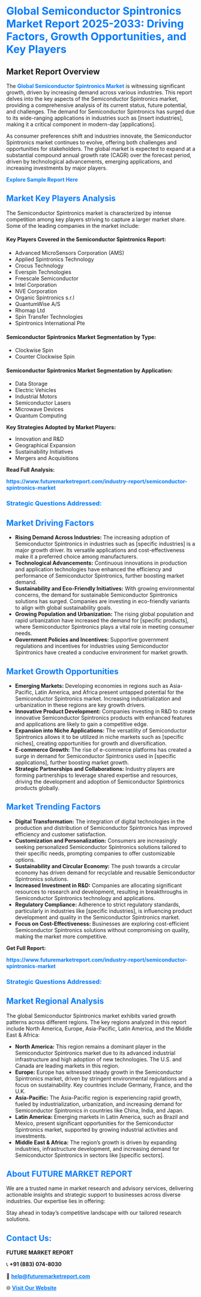 <h1 style="color: #007BFF;">Global Semiconductor Spintronics Market Report 2025-2033: Driving Factors, Growth Opportunities, and Key Players</h1>

<section id="overview">
<h2>Market Report Overview</h2>
<p>The <a href="https://www.futuremarketreport.com/industry-report/semiconductor-spintronics-market" style="color: #007BFF; text-decoration: none;"><strong>Global Semiconductor Spintronics Market</strong></a> is witnessing significant growth, driven by increasing demand across various industries. This report delves into the key aspects of the Semiconductor Spintronics market, providing a comprehensive analysis of its current status, future potential, and challenges. The demand for Semiconductor Spintronics has surged due to its wide-ranging applications in industries such as [insert industries], making it a critical component in modern-day [applications].</p>
<p>As consumer preferences shift and industries innovate, the Semiconductor Spintronics market continues to evolve, offering both challenges and opportunities for stakeholders. The global market is expected to expand at a substantial compound annual growth rate (CAGR) over the forecast period, driven by technological advancements, emerging applications, and increasing investments by major players.</p>
</section>

<section id="overview">
<p><a href="https://www.futuremarketreport.com/request-sample/reportId=89138" style="color: #007BFF; text-decoration: none;"><strong>Explore Sample Report Here</strong></a></p>
</section>

<section id="key-players">
<h2 style="color: #007BFF;">Market Key Players Analysis</h2>
<p>The Semiconductor Spintronics market is characterized by intense competition among key players striving to capture a larger market share. Some of the leading companies in the market include:</p>
<h4>Key Players Covered in the Semiconductor Spintronics Report:</h4>
<ul><li>Advanced MicroSensors Corporation (AMS)</li><li>Applied Spintronics Technology</li><li>Crocus Technology</li><li>Everspin Technologies</li><li>Freescale Semiconductor</li><li>Intel Corporation</li><li>NVE Corporation</li><li>Organic Spintronics s.r.l</li><li>QuantumWise A/S</li><li>Rhomap Ltd</li><li>Spin Transfer Technologies</li><li>Spintronics International Pte</li></ul>
<h4>Semiconductor Spintronics Market Segmentation by Type:</h4>
<ul><li>Clockwise Spin</li><li>Counter Clockwise Spin</li></ul>

<h4>Semiconductor Spintronics Market Segmentation by Application:</h4>
<ul><li>Data Storage</li><li>Electric Vehicles</li><li>Industrial Motors</li><li>Semiconductor Lasers</li><li>Microwave Devices</li><li>Quantum Computing</li></ul>
<p><strong>Key Strategies Adopted by Market Players:</strong></p>
<ul>
<li>Innovation and R&D</li>
<li>Geographical Expansion</li>
<li>Sustainability Initiatives</li>
<li>Mergers and Acquisitions</li>
</ul>
</section>

<section>
<p><strong>Read Full Analysis: </strong></p><a href="https://www.futuremarketreport.com/industry-report/semiconductor-spintronics-market" style="color: #007BFF; text-decoration: none;"><strong>https://www.futuremarketreport.com/industry-report/semiconductor-spintronics-market</strong></a>
<h3 style="color: #007BFF;">Strategic Questions Addressed:</h3>
</section>

<section id="driving-factors">
<h2 style="color: #007BFF;">Market Driving Factors</h2>
<ul>
<li><strong>Rising Demand Across Industries:</strong> The increasing adoption of Semiconductor Spintronics in industries such as [specific industries] is a major growth driver. Its versatile applications and cost-effectiveness make it a preferred choice among manufacturers.</li>
<li><strong>Technological Advancements:</strong> Continuous innovations in production and application technologies have enhanced the efficiency and performance of Semiconductor Spintronics, further boosting market demand.</li>
<li><strong>Sustainability and Eco-Friendly Initiatives:</strong> With growing environmental concerns, the demand for sustainable Semiconductor Spintronics solutions has surged. Companies are investing in eco-friendly variants to align with global sustainability goals.</li>
<li><strong>Growing Population and Urbanization:</strong> The rising global population and rapid urbanization have increased the demand for [specific products], where Semiconductor Spintronics plays a vital role in meeting consumer needs.</li>
<li><strong>Government Policies and Incentives:</strong> Supportive government regulations and incentives for industries using Semiconductor Spintronics have created a conducive environment for market growth.</li>
</ul>
</section>

<section id="growth-opportunities">
<h2 style="color: #007BFF;">Market Growth Opportunities</h2>
<ul>
<li><strong>Emerging Markets:</strong> Developing economies in regions such as Asia-Pacific, Latin America, and Africa present untapped potential for the Semiconductor Spintronics market. Increasing industrialization and urbanization in these regions are key growth drivers.</li>
<li><strong>Innovative Product Development:</strong> Companies investing in R&D to create innovative Semiconductor Spintronics products with enhanced features and applications are likely to gain a competitive edge.</li>
<li><strong>Expansion into Niche Applications:</strong> The versatility of Semiconductor Spintronics allows it to be utilized in niche markets such as [specific niches], creating opportunities for growth and diversification.</li>
<li><strong>E-commerce Growth:</strong> The rise of e-commerce platforms has created a surge in demand for Semiconductor Spintronics used in [specific applications], further boosting market growth.</li>
<li><strong>Strategic Partnerships and Collaborations:</strong> Industry players are forming partnerships to leverage shared expertise and resources, driving the development and adoption of Semiconductor Spintronics products globally.</li>
</ul>
</section>

<section id="trending-factors">
<h2 style="color: #007BFF;">Market Trending Factors</h2>
<ul>
<li><strong>Digital Transformation:</strong> The integration of digital technologies in the production and distribution of Semiconductor Spintronics has improved efficiency and customer satisfaction.</li>
<li><strong>Customization and Personalization:</strong> Consumers are increasingly seeking personalized Semiconductor Spintronics solutions tailored to their specific needs, prompting companies to offer customizable options.</li>
<li><strong>Sustainability and Circular Economy:</strong> The push towards a circular economy has driven demand for recyclable and reusable Semiconductor Spintronics solutions.</li>
<li><strong>Increased Investment in R&D:</strong> Companies are allocating significant resources to research and development, resulting in breakthroughs in Semiconductor Spintronics technology and applications.</li>
<li><strong>Regulatory Compliance:</strong> Adherence to strict regulatory standards, particularly in industries like [specific industries], is influencing product development and quality in the Semiconductor Spintronics market.</li>
<li><strong>Focus on Cost-Effectiveness:</strong> Businesses are exploring cost-efficient Semiconductor Spintronics solutions without compromising on quality, making the market more competitive.</li>
</ul>
</section>

<section>
<p><strong>Get Full Report: </strong></p><a href="https://www.futuremarketreport.com/industry-report/semiconductor-spintronics-market" style="color: #007BFF; text-decoration: none;"><strong>https://www.futuremarketreport.com/industry-report/semiconductor-spintronics-market</strong></a>
<h3 style="color: #007BFF;">Strategic Questions Addressed:</h3>
</section>


<section id="regional-analysis">
<h2 style="color: #007BFF;">Market Regional Analysis</h2>
<p>The global Semiconductor Spintronics market exhibits varied growth patterns across different regions. The key regions analyzed in this report include North America, Europe, Asia-Pacific, Latin America, and the Middle East & Africa:</p>
<ul>
<li><strong>North America:</strong> This region remains a dominant player in the Semiconductor Spintronics market due to its advanced industrial infrastructure and high adoption of new technologies. The U.S. and Canada are leading markets in this region.</li>
<li><strong>Europe:</strong> Europe has witnessed steady growth in the Semiconductor Spintronics market, driven by stringent environmental regulations and a focus on sustainability. Key countries include Germany, France, and the U.K.</li>
<li><strong>Asia-Pacific:</strong> The Asia-Pacific region is experiencing rapid growth, fueled by industrialization, urbanization, and increasing demand for Semiconductor Spintronics in countries like China, India, and Japan.</li>
<li><strong>Latin America:</strong> Emerging markets in Latin America, such as Brazil and Mexico, present significant opportunities for the Semiconductor Spintronics market, supported by growing industrial activities and investments.</li>
<li><strong>Middle East & Africa:</strong> The region’s growth is driven by expanding industries, infrastructure development, and increasing demand for Semiconductor Spintronics in sectors like [specific sectors].</li>
</ul>
</section>

<footer>
<h2 style="color: #007BFF;">About FUTURE MARKET REPORT</h2>
<p>We are a trusted name in market research and advisory services, delivering actionable insights and strategic support to businesses across diverse industries. Our expertise lies in offering:</p>

<p>Stay ahead in today’s competitive landscape with our tailored research solutions.</p>

<h2 style="color: #007BFF;">Contact Us:</h2>
<p><strong>FUTURE MARKET REPORT</strong></p>
<p>📞 <strong>+91 (883) 074-8030</strong></p>
<p>📧 <strong><a href="mailto:help@futuremarketreport.com" style="color: #007BFF;">help@futuremarketreport.com</a></strong></p>
<p>🌐 <strong><a href="https://www.futuremarketreport.com/" style="color: #007BFF;">Visit Our Website</a></strong></p>
</footer>